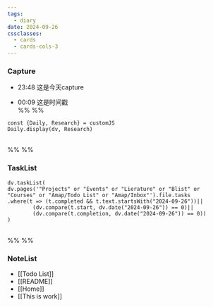 ```yaml
---
tags:
  - diary
date: 2024-09-26
cssclasses:
  - cards
  - cards-cols-3
---
```

### Capture    

- 23:48 这是今天capture

- 00:09 这是时间戳
<br>%% %%
```dataviewjs
const {Daily, Research} = customJS
Daily.display(dv, Research)
```
<br>%% %%
### TaskList 
```dataviewjs
dv.taskList(
dv.pages('"Projects" or "Events" or "Lierature" or "Blist" or "Courses" or "Amap/Todo List" or "Amap/Inbox"').file.tasks
.where(t => (t.completed && t.text.startsWith("2024-09-26"))||
		(dv.compare(t.start, dv.date("2024-09-26")) == 0)||
		(dv.compare(t.completion, dv.date("2024-09-26")) == 0))
)
```
<br>%% %%
### NoteList
- [[Todo List]]
- [[README]]
- [[Home]]
- [[This is work]]

